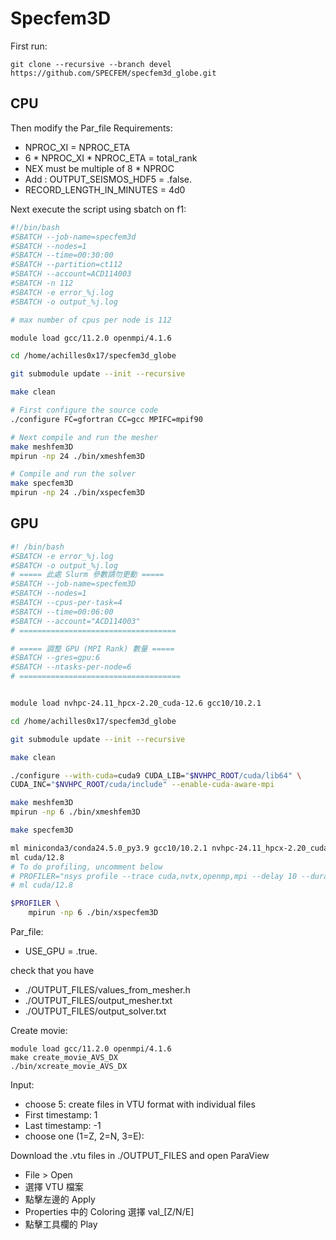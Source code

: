 # Specfem3D 

First run:
```
git clone --recursive --branch devel https://github.com/SPECFEM/specfem3d_globe.git
```
## CPU
Then modify the Par_file
Requirements:
- NPROC_XI = NPROC_ETA
- 6 * NPROC_XI * NPROC_ETA = total_rank
- NEX must be multiple of 8 * NPROC
- Add : OUTPUT_SEISMOS_HDF5	    = .false.
- RECORD_LENGTH_IN_MINUTES = 4d0

Next execute the script using sbatch on f1:
```sh
#!/bin/bash
#SBATCH --job-name=specfem3d
#SBATCH --nodes=1
#SBATCH --time=00:30:00
#SBATCH --partition=ct112
#SBATCH --account=ACD114003
#SBATCH -n 112
#SBATCH -e error_%j.log
#SBATCH -o output_%j.log

# max number of cpus per node is 112

module load gcc/11.2.0 openmpi/4.1.6

cd /home/achilles0x17/specfem3d_globe

git submodule update --init --recursive

make clean

# First configure the source code
./configure FC=gfortran CC=gcc MPIFC=mpif90

# Next compile and run the mesher
make meshfem3D
mpirun -np 24 ./bin/xmeshfem3D

# Compile and run the solver
make specfem3D
mpirun -np 24 ./bin/xspecfem3D
```
## GPU
```sh
#! /bin/bash
#SBATCH -e error_%j.log
#SBATCH -o output_%j.log
# ===== 此處 Slurm 參數請勿更動 =====
#SBATCH --job-name=specfem3D
#SBATCH --nodes=1
#SBATCH --cpus-per-task=4
#SBATCH --time=00:06:00
#SBATCH --account="ACD114003"
# ===================================

# ===== 調整 GPU (MPI Rank) 數量 =====
#SBATCH --gres=gpu:6
#SBATCH --ntasks-per-node=6
# ====================================


module load nvhpc-24.11_hpcx-2.20_cuda-12.6 gcc10/10.2.1

cd /home/achilles0x17/specfem3d_globe

git submodule update --init --recursive

make clean

./configure --with-cuda=cuda9 CUDA_LIB="$NVHPC_ROOT/cuda/lib64" \
CUDA_INC="$NVHPC_ROOT/cuda/include" --enable-cuda-aware-mpi

make meshfem3D
mpirun -np 6 ./bin/xmeshfem3D 

make specfem3D

ml miniconda3/conda24.5.0_py3.9 gcc10/10.2.1 nvhpc-24.11_hpcx-2.20_cuda-12.6
ml cuda/12.8
# To do profiling, uncomment below
# PROFILER="nsys profile --trace cuda,nvtx,openmp,mpi --delay 10 --duration 10 --output specfem3D-profile-${SLURM_JOB_ID}.nsys-rep"
# ml cuda/12.8

$PROFILER \
    mpirun -np 6 ./bin/xspecfem3D
```
Par_file:
- USE_GPU = .true.


check that you have  
- ./OUTPUT_FILES/values_from_mesher.h
- ./OUTPUT_FILES/output_mesher.txt
- ./OUTPUT_FILES/output_solver.txt

Create movie:
```
module load gcc/11.2.0 openmpi/4.1.6
make create_movie_AVS_DX
./bin/xcreate_movie_AVS_DX
```
Input: 
- choose 5:  create files in VTU format with individual files  
- First timestamp: 1  
- Last timestamp: -1  
- choose one (1=Z, 2=N, 3=E):  

Download the .vtu files in ./OUTPUT_FILES and open ParaView  
- File > Open
- 選擇 VTU 檔案
- 點擊左邊的 Apply
- Properties 中的 Coloring 選擇 val_[Z/N/E]
- 點擊工具欄的 Play



